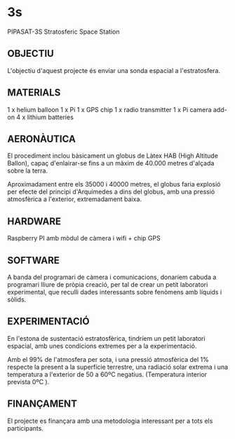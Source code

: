 3s
==

PIPASAT-3S Stratosferic Space Station

## OBJECTIU

L'objectiu d'aquest projecte és enviar una sonda espacial a l'estratosfera.


## MATERIALS

1 x helium balloon
1 x Pi
1 x GPS chip
1 x radio transmitter
1 x Pi camera add-on
4 x lithium batteries 

## AERONÀUTICA

El procediment inclou bàsicament un globus de Làtex HAB (High Altitude Ballon), 
capaç d'enlairar-se fins a un màxim de 40.000 metres d'alçada sobre la terra.

Aproximadament entre els 35000 i 40000 metres, el globus faria explosió per
efecte del principi d'Arquimedes a dins del globus, amb una pressió atmosfèrica
a l'exterior, extremadament baixa.

## HARDWARE

Raspberry PI amb mòdul de càmera i wifi + chip GPS

## SOFTWARE

A banda del programari de càmera i comunicacions, donaríem cabuda 
a programari lliure de pròpia creació, per tal de
crear un petit laboratori experimental, que reculli dades interessants
sobre fenòmens amb líquids i sòlids.

## EXPERIMENTACIÓ

En l'estona de sustentació estratosfèrica, tindríem un petit laboratori
espacial, amb unes condicions extremes per a la experimentació.

Amb el 99% de l'atmosfera per sota, i una pressió atmosfèrica del 1% respecte
la present a la superfície terrestre, una radiació solar extrema i una temperatura
a l'exterior de 50 a 60ºC negatius. (Temperatura interior prevista 0ºC ).

## FINANÇAMENT

El projecte es finançara amb una metodologia interessant per a tots els participants.


